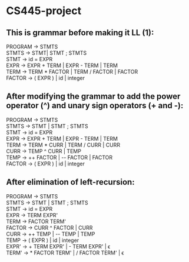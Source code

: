 # CS445-project

## This is grammar before making it LL (1):

 
PROGRAM → STMTS <br>
STMTS → STMT| STMT ; STMTS <br>
STMT → id = EXPR <br>
EXPR → EXPR + TERM | EXPR - TERM | TERM <br>
TERM → TERM * FACTOR | TERM / FACTOR | FACTOR <br>
FACTOR → ( EXPR ) | id | integer


## After modifying the grammar to add the power operator (^) and unary sign operators (+ and -):

PROGRAM -> STMTS <br>
STMTS -> STMT | STMT ; STMTS <br>
STMT -> id = EXPR <br>
EXPR -> EXPR + TERM | EXPR - TERM | TERM <br>
TERM -> TERM * CURR | TERM / CURR | CURR <br>
CURR -> TEMP ^ CURR | TEMP <br>
TEMP -> ++ FACTOR | -- FACTOR | FACTOR <br>
FACTOR -> ( EXPR ) | id | integer <br>

## After elimination of left-recursion:

PROGRAM -> STMTS <br>
STMTS -> STMT | STMT ; STMTS <br>
STMT -> id = EXPR <br>
EXPR -> TERM EXPR' <br>
TERM -> FACTOR TERM' <br>
FACTOR -> CURR ^ FACTOR | CURR <br>
CURR -> ++ TEMP | -- TEMP | TEMP <br>
TEMP -> ( EXPR ) | id | integer <br>
EXPR' -> + TERM EXPR' | - TERM EXPR' | ϵ <br>
TERM' -> * FACTOR TERM' | / FACTOR TERM' | ϵ <br>
